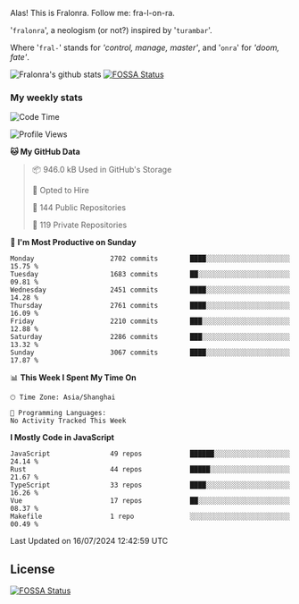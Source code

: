 Alas! This is Fralonra. Follow me: fra-l-on-ra.

'`fralonra`', a neologism (or not?) inspired by '`turambar`'.

Where '`fral-`' stands for *'control, manage, master'*, and '`onra`' for *'doom, fate'*.

![Fralonra's github stats](https://github-readme-stats.vercel.app/api?username=fralonra)
[![FOSSA Status](https://app.fossa.com/api/projects/git%2Bgithub.com%2Ffralonra%2Ffralonra.svg?type=shield)](https://app.fossa.com/projects/git%2Bgithub.com%2Ffralonra%2Ffralonra?ref=badge_shield)

### My weekly stats

<!--START_SECTION:waka-->
![Code Time](http://img.shields.io/badge/Code%20Time-4%2C608%20hrs%2040%20mins-blue)

![Profile Views](http://img.shields.io/badge/Profile%20Views-0-blue)

**🐱 My GitHub Data** 

> 📦 946.0 kB Used in GitHub's Storage 
 > 
> 💼 Opted to Hire
 > 
> 📜 144 Public Repositories 
 > 
> 🔑 119 Private Repositories 
 > 
📅 **I'm Most Productive on Sunday** 

```text
Monday                   2702 commits        ████░░░░░░░░░░░░░░░░░░░░░   15.75 % 
Tuesday                  1683 commits        ██░░░░░░░░░░░░░░░░░░░░░░░   09.81 % 
Wednesday                2451 commits        ████░░░░░░░░░░░░░░░░░░░░░   14.28 % 
Thursday                 2761 commits        ████░░░░░░░░░░░░░░░░░░░░░   16.09 % 
Friday                   2210 commits        ███░░░░░░░░░░░░░░░░░░░░░░   12.88 % 
Saturday                 2286 commits        ███░░░░░░░░░░░░░░░░░░░░░░   13.32 % 
Sunday                   3067 commits        ████░░░░░░░░░░░░░░░░░░░░░   17.87 % 
```


📊 **This Week I Spent My Time On** 

```text
🕑︎ Time Zone: Asia/Shanghai

💬 Programming Languages: 
No Activity Tracked This Week
```

**I Mostly Code in JavaScript** 

```text
JavaScript               49 repos            ██████░░░░░░░░░░░░░░░░░░░   24.14 % 
Rust                     44 repos            █████░░░░░░░░░░░░░░░░░░░░   21.67 % 
TypeScript               33 repos            ████░░░░░░░░░░░░░░░░░░░░░   16.26 % 
Vue                      17 repos            ██░░░░░░░░░░░░░░░░░░░░░░░   08.37 % 
Makefile                 1 repo              ░░░░░░░░░░░░░░░░░░░░░░░░░   00.49 % 
```




 Last Updated on 16/07/2024 12:42:59 UTC
<!--END_SECTION:waka-->

## License
[![FOSSA Status](https://app.fossa.com/api/projects/git%2Bgithub.com%2Ffralonra%2Ffralonra.svg?type=large)](https://app.fossa.com/projects/git%2Bgithub.com%2Ffralonra%2Ffralonra?ref=badge_large)